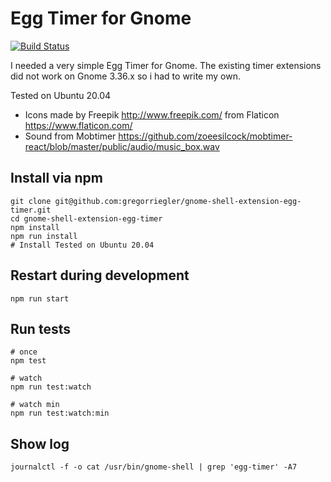 # Egg Timer for Gnome
[![Build Status](https://travis-ci.com/gregorriegler/gnome-shell-extension-egg-timer.svg?branch=master)](https://travis-ci.com/gregorriegler/gnome-shell-extension-egg-timer)

I needed a very simple Egg Timer for Gnome.
The existing timer extensions did not work on Gnome 3.36.x so i had to write my own.

Tested on Ubuntu 20.04

- Icons made by Freepik <http://www.freepik.com/> from Flaticon <https://www.flaticon.com/>
- Sound from Mobtimer <https://github.com/zoeesilcock/mobtimer-react/blob/master/public/audio/music_box.wav>

## Install via npm
```
git clone git@github.com:gregorriegler/gnome-shell-extension-egg-timer.git
cd gnome-shell-extension-egg-timer
npm install
npm run install
# Install Tested on Ubuntu 20.04
```

## Restart during development
```
npm run start
```

## Run tests
```
# once
npm test

# watch
npm run test:watch

# watch min
npm run test:watch:min
```


## Show log

```
journalctl -f -o cat /usr/bin/gnome-shell | grep 'egg-timer' -A7
```
